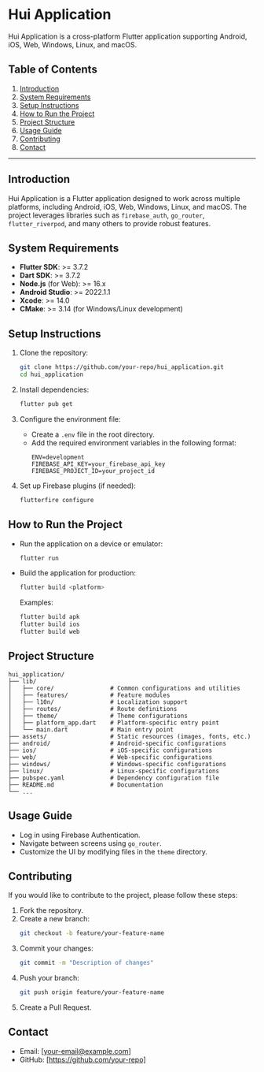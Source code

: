 # Hui Application

Hui Application is a cross-platform Flutter application supporting Android, iOS, Web, Windows, Linux, and macOS.

## Table of Contents
1. [Introduction](#introduction)
2. [System Requirements](#system-requirements)
3. [Setup Instructions](#setup-instructions)
4. [How to Run the Project](#how-to-run-the-project)
5. [Project Structure](#project-structure)
6. [Usage Guide](#usage-guide)
7. [Contributing](#contributing)
8. [Contact](#contact)

---

## Introduction
Hui Application is a Flutter application designed to work across multiple platforms, including Android, iOS, Web, Windows, Linux, and macOS. The project leverages libraries such as `firebase_auth`, `go_router`, `flutter_riverpod`, and many others to provide robust features.

## System Requirements
- **Flutter SDK**: >= 3.7.2
- **Dart SDK**: >= 3.7.2
- **Node.js** (for Web): >= 16.x
- **Android Studio**: >= 2022.1.1
- **Xcode**: >= 14.0
- **CMake**: >= 3.14 (for Windows/Linux development)

## Setup Instructions
1. Clone the repository:
   ```bash
   git clone https://github.com/your-repo/hui_application.git
   cd hui_application
   ```

2. Install dependencies:
   ```bash
   flutter pub get
   ```

3. Configure the environment file:
   - Create a `.env` file in the root directory.
   - Add the required environment variables in the following format:
     ```env
     ENV=development
     FIREBASE_API_KEY=your_firebase_api_key
     FIREBASE_PROJECT_ID=your_project_id
     ```

4. Set up Firebase plugins (if needed):
   ```bash
   flutterfire configure
   ```

## How to Run the Project
- Run the application on a device or emulator:
  ```bash
  flutter run
  ```
- Build the application for production:
  ```bash
  flutter build <platform>
  ```
  Examples:
  ```bash
  flutter build apk
  flutter build ios
  flutter build web
  ```

## Project Structure
```plaintext
hui_application/
├── lib/
│   ├── core/                # Common configurations and utilities
│   ├── features/            # Feature modules
│   ├── l10n/                # Localization support
│   ├── routes/              # Route definitions
│   ├── theme/               # Theme configurations
│   ├── platform_app.dart    # Platform-specific entry point
│   └── main.dart            # Main entry point
├── assets/                  # Static resources (images, fonts, etc.)
├── android/                 # Android-specific configurations
├── ios/                     # iOS-specific configurations
├── web/                     # Web-specific configurations
├── windows/                 # Windows-specific configurations
├── linux/                   # Linux-specific configurations
├── pubspec.yaml             # Dependency configuration file
├── README.md                # Documentation
└── ...
```

## Usage Guide
- Log in using Firebase Authentication.
- Navigate between screens using `go_router`.
- Customize the UI by modifying files in the `theme` directory.

## Contributing
If you would like to contribute to the project, please follow these steps:
1. Fork the repository.
2. Create a new branch:
   ```bash
   git checkout -b feature/your-feature-name
   ```
3. Commit your changes:
   ```bash
   git commit -m "Description of changes"
   ```
4. Push your branch:
   ```bash
   git push origin feature/your-feature-name
   ```
5. Create a Pull Request.

## Contact
- Email: [your-email@example.com]
- GitHub: [https://github.com/your-repo]
